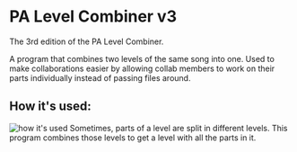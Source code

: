 # PA Level Combiner v3
The 3rd edition of the PA Level Combiner.

A program that combines two levels of the same song into one.
Used to make collaborations easier by allowing collab members to work on their parts individually instead of passing files around.

## How it's used:
![how it's used](https://i.imgur.com/KNIO3u8.png)
Sometimes, parts of a level are split in different levels. This program combines those levels to get a level with all the parts in it.
